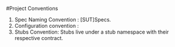 ﻿#Project Conventions

1. Spec Naming Convention : [SUT]Specs.
2. Configuration convention :
3. Stubs Convention: Stubs live under a stub namespace with their respective contract.
